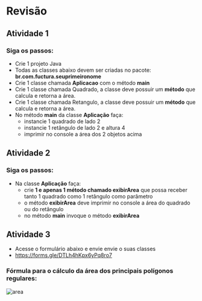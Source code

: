 # Revisão

## Atividade 1

### Siga os passos:
- Crie 1 projeto Java
- Todas as classes abaixo devem ser criadas no pacote: **br.com.fuctura.seuprimeironome**
- Crie 1 classe chamada **Aplicacao** com o método **main** 
- Crie 1 classe chamada Quadrado, a classe deve possuir um **método** que calcula e retorna a área.
- Crie 1 classe chamada Retangulo, a classe deve possuir um **método** que calcula e retorna a área.
- No método **main** da classe **Aplicação** faça:
  - instancie 1 quadrado de lado 2
  - instancie 1 retângulo de lado 2 e altura 4
  - imprimir no console a área dos 2 objetos acima

 ## Atividade 2

 ### Siga os passos:

 - Na classe **Aplicação** faça:
   - crie **1 e apenas 1 método chamado exibirArea** que possa receber tanto 1 quadrado como 1 retângulo como parâmetro
   - o método **exibirArea** deve imprimir no console a área do quadrado ou do retângulo
   - no método **main** invoque o método **exibirArea**

## Atividade 3

- Acesse o formulário abaixo e envie envie o suas classes
- https://forms.gle/DTLh4hKpx6yPq8ro7

### Fórmula para o cálculo da área dos principais polígonos regulares: 

![area](https://network.grupoabril.com.br/wp-content/uploads/sites/4/2016/07/screenshot_624.png)
